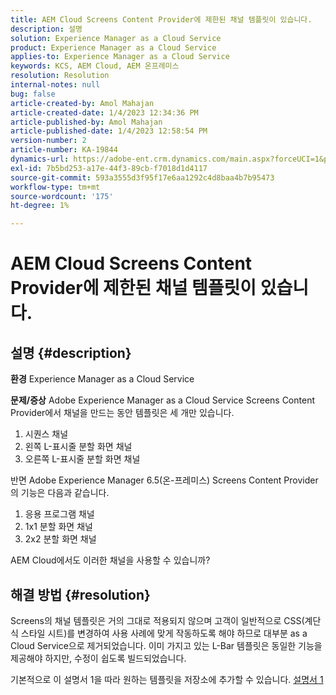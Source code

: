 ```yaml
---
title: AEM Cloud Screens Content Provider에 제한된 채널 템플릿이 있습니다.
description: 설명
solution: Experience Manager as a Cloud Service
product: Experience Manager as a Cloud Service
applies-to: Experience Manager as a Cloud Service
keywords: KCS, AEM Cloud, AEM 온프레미스
resolution: Resolution
internal-notes: null
bug: false
article-created-by: Amol Mahajan
article-created-date: 1/4/2023 12:34:36 PM
article-published-by: Amol Mahajan
article-published-date: 1/4/2023 12:58:54 PM
version-number: 2
article-number: KA-19844
dynamics-url: https://adobe-ent.crm.dynamics.com/main.aspx?forceUCI=1&pagetype=entityrecord&etn=knowledgearticle&id=2c06cc21-2c8c-ed11-81ad-6045bd0061cb
exl-id: 7b5bd253-a17e-44f3-89cb-f7018d1d4117
source-git-commit: 593a3555d3f95f17e6aa1292c4d8baa4b7b95473
workflow-type: tm+mt
source-wordcount: '175'
ht-degree: 1%

---
```


# AEM Cloud Screens Content Provider에 제한된 채널 템플릿이 있습니다.

## 설명 {#description}

<b>환경</b>
Experience Manager as a Cloud Service


<b>문제/증상</b>
Adobe Experience Manager as a Cloud Service Screens Content Provider에서 채널을 만드는 동안 템플릿은 세 개만 있습니다.

1. 시퀀스 채널
2. 왼쪽 L-표시줄 분할 화면 채널
3. 오른쪽 L-표시줄 분할 화면 채널




반면 Adobe Experience Manager 6.5(온-프레미스) Screens Content Provider의 기능은 다음과 같습니다.

1. 응용 프로그램 채널
2. 1x1 분할 화면 채널
3. 2x2 분할 화면 채널


AEM Cloud에서도 이러한 채널을 사용할 수 있습니까?


## 해결 방법 {#resolution}


Screens의 채널 템플릿은 거의 그대로 적용되지 않으며 고객이 일반적으로 CSS(계단식 스타일 시트)를 변경하여 사용 사례에 맞게 작동하도록 해야 하므로 대부분 as a Cloud Service으로 제거되었습니다.
이미 가지고 있는 L-Bar 템플릿은 동일한 기능을 제공해야 하지만, 수정이 쉽도록 빌드되었습니다.

기본적으로 이 설명서 1을 따라 원하는 템플릿을 저장소에 추가할 수 있습니다.
[설명서 1](https://experienceleague.adobe.com/docs/experience-manager-screens/user-guide/developing/creating-custom-templates-multizone-layouts.html?lang=en)
